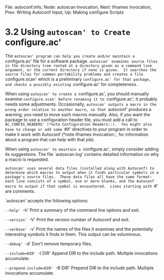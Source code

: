 File: autoconf.info,  Node: autoscan Invocation,  Next: ifnames Invocation,  Prev: Writing Autoconf Input,  Up: Making configure Scripts

3.2 Using `autoscan' to Create `configure.ac'
=============================================

The `autoscan' program can help you create and/or maintain a
`configure.ac' file for a software package.  `autoscan' examines source
files in the directory tree rooted at a directory given as a command
line argument, or the current directory if none is given.  It searches
the source files for common portability problems and creates a file
`configure.scan' which is a preliminary `configure.ac' for that
package, and checks a possibly existing `configure.ac' for completeness.

   When using `autoscan' to create a `configure.ac', you should
manually examine `configure.scan' before renaming it to `configure.ac';
it probably needs some adjustments.  Occasionally, `autoscan' outputs a
macro in the wrong order relative to another macro, so that `autoconf'
produces a warning; you need to move such macros manually.  Also, if
you want the package to use a configuration header file, you must add a
call to `AC_CONFIG_HEADERS' (*note Configuration Headers::).  You might
also have to change or add some `#if' directives to your program in
order to make it work with Autoconf (*note ifnames Invocation::, for
information about a program that can help with that job).

   When using `autoscan' to maintain a `configure.ac', simply consider
adding its suggestions.  The file `autoscan.log' contains detailed
information on why a macro is requested.

   `autoscan' uses several data files (installed along with Autoconf)
to determine which macros to output when it finds particular symbols in
a package's source files.  These data files all have the same format:
each line consists of a symbol, one or more blanks, and the Autoconf
macro to output if that symbol is encountered.  Lines starting with `#'
are comments.

   `autoscan' accepts the following options:

`--help'
`-h'
     Print a summary of the command line options and exit.

`--version'
`-V'
     Print the version number of Autoconf and exit.

`--verbose'
`-v'
     Print the names of the files it examines and the potentially
     interesting symbols it finds in them.  This output can be
     voluminous.

`--debug'
`-d'
     Don't remove temporary files.

`--include=DIR'
`-I DIR'
     Append DIR to the include path.  Multiple invocations accumulate.

`--prepend-include=DIR'
`-B DIR'
     Prepend DIR to the include path.  Multiple invocations accumulate.

